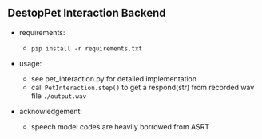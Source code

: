 ## DestopPet Interaction Backend
 - requirements:
   - `pip install -r requirements.txt`
 
 - usage:
   - see pet_interaction.py for detailed implementation
   - call `PetInteraction.step()` to get a respond(str) from recorded wav file `./output.wav`
 - acknowledgement:
   - speech model codes are heavily borrowed from ASRT